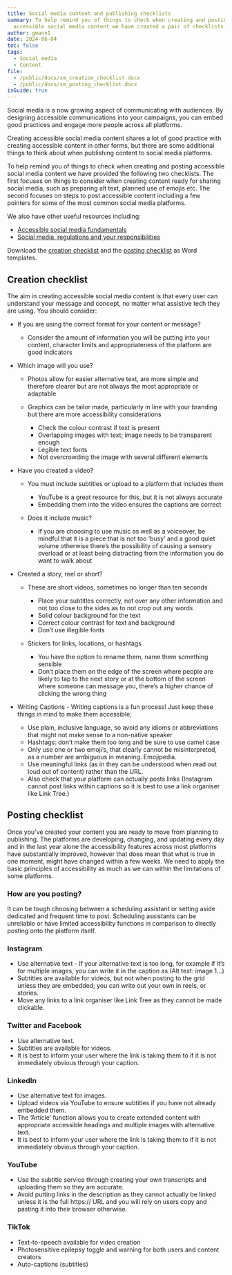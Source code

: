 ```yaml
---
title: Social media content and publishing checklists
summary: To help remind you of things to check when creating and posting
  accessible social media content we have created a pair of checklists.
author: gmann1
date: 2024-06-04
toc: false
tags:
  - Social media
  - Content
file:
  - /public/docs/sm_creation_checklist.docx
  - /public/docs/sm_posting_checklist.docx
isGuide: true
---
```

Social media is a now growing aspect of communicating with audiences. By designing accessible communications into your campaigns, you can embed good practices and engage more people across all platforms.

Creating accessible social media content shares a lot of good practice with creating accessible content in other forms, but there are some additional things to think about when publishing content to social media platforms.

To help remind you of things to check when creating and posting accessible social media content we have provided the following two checklists. The first focuses on things to consider when creating content ready for sharing social media, such as preparing alt text, planned use of emojis etc. The second focuses on steps to post accessible content including a few pointers for some of the most common social media platforms.

We also have other useful resources including:

* [Accessible social media fundamentals](https://www.makethingsaccessible.com/guides/accessible-social-media-fundamentals/)
* [Social media, regulations and your responsibilities](https://www.makethingsaccessible.com/guides/social-media-and-your-responsibilities/)

Download the [creation checklist](/docs/sm_creation_checklist.docx) and the [posting checklist](/docs/sm_posting_checklist.docx) as Word templates.

## Creation checklist

The aim in creating accessible social media content is that every user can understand your message and concept, no matter what assistive tech they are using. You should consider:

* If you are using the correct format for your content or message?

  * Consider the amount of information you will be putting into your content, character limits and appropriateness of the platform are good indicators
* Which image will you use?

  * Photos allow for easier alternative text, are more simple and therefore clearer but are not always the most appropriate or adaptable
  * Graphics can be tailor made, particularly in line with your branding but there are more accessibility considerations

    * Check the colour contrast if text is present
    * Overlapping images with text; image needs to be transparent enough
    * Legible text fonts
    * Not overcrowding the image with several different elements
* Have you created a video?

  * You must include subtitles or upload to a platform that includes them

    * YouTube is a great resource for this, but it is not always accurate
    * Embedding them into the video ensures the captions are correct
  * Does it include music?

    * If you are choosing to use music as well as a voiceover, be mindful that it is a piece that is not too ‘busy’ and a good quiet volume otherwise there’s the possibility of causing a sensory overload or at least being distracting from the information you do want to walk about
* Created a story, reel or short?

  * These are short videos, sometimes no longer than ten seconds

    * Place your subtitles correctly, not over any other information and not too close to the sides as to not crop out any words
    * Solid colour background for the text
    * Correct colour contrast for text and background
    * Don’t use illegible fonts
  * Stickers for links, locations, or hashtags

    * You have the option to rename them, name them something sensible
    * Don’t place them on the edge of the screen where people are likely to tap to the next story or at the bottom of the screen where someone can message you, there’s a higher chance of clicking the wrong thing
* Writing Captions - Writing captions is a fun process! Just keep these things in mind to make them accessible;

  * Use plain, inclusive language, so avoid any idioms or abbreviations that might not make sense to a non-native speaker
  * Hashtags: don’t make them too long and be sure to use camel case
  * Only use one or two emoji’s, that clearly cannot be misinterpreted, as a number are ambiguous in meaning. Emojipedia.
  * Use meaningful links (as in they can be understood when read out loud out of content) rather than the URL. 
  * Also check that your platform can actually posts links (Instagram cannot post links within captions so it is best to use a link organiser like Link Tree.)

## Posting checklist

Once you’ve created your content you are ready to move from planning to publishing. The platforms are developing, changing, and updating every day and in the last year alone the accessibility features across most platforms have substantially improved, however that does mean that what is true in one moment, might have changed within a few weeks. We need to apply the basic principles of accessibility as much as we can within the limitations of some platforms.

### How are you posting?

It can be tough choosing between a scheduling assistant or setting aside dedicated and frequent time to post. Scheduling assistants can be unreliable or have limited accessibility functions in comparison to directly posting onto the platform itself.

### Instagram

* Use alternative text - If your alternative text is too long, for example if it’s for multiple images, you can write it in the caption as (Alt text: image 1…)
* Subtitles are available for videos, but not when posting to the grid unless they are embedded; you can write out your own in reels, or stories.
* Move any links to a link organiser like Link Tree as they cannot be made clickable.

### Twitter and Facebook

* Use alternative text.
* Subtitles are available for videos.
* It is best to inform your user where the link is taking them to if it is not immediately obvious through your caption.

### LinkedIn

* Use alternative text for images.
* Upload videos via YouTube to ensure subtitles if you have not already embedded them.
* The ‘Article’ function allows you to create extended content with appropriate accessible headings and multiple images with alternative text.
* It is best to inform your user where the link is taking them to if it is not immediately obvious through your caption.

### YouTube

* Use the subtitle service through creating your own transcripts and uploading them so they are accurate.
* Avoid putting links in the description as they cannot actually be linked unless it is the full https:// URL and you will rely on users copy and pasting it into their browser otherwise.

### TikTok

* Text-to-speech available for video creation
* Photosensitive epilepsy toggle and warning for both users and content creators
* Auto-captions (subtitles)
